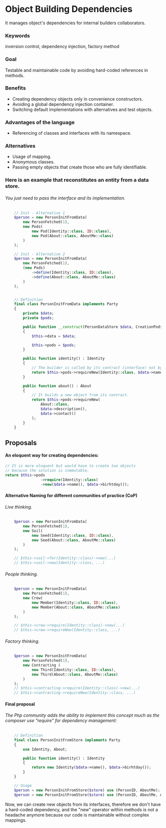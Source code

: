 # Object Building Dependencies
It manages object's dependencies for internal builders collaborators.


### Keywords
inversion control, dependency injection, factory method

### Goal
Testable and maintainable code by avoiding hard-coded references in methods.

### Benefits
- Creating dependency objects only in convenience constructors.
- Avoiding a global dependency injection container.
- Switching default implementations with alternatives and test objects.

### Advantages of the language
- Referencing of classes and interfaces with its namespace.

### Alternatives
- Usage of mapping.
- Anonymous classes.
- Passing empty objects that create those who are fully identifiable.

### Here is an example that reconstitutes an entity from a data store.
###### You just need to pass the interface and its implementation.

```php
    // Init - Alternative 1
    $person = new PersonInitFromData(
        new PersonFetched(1),
        new Pods(
            new Pod(Identity::class, ID::class),
            new Pod(About::class, AboutMe::class)
        )
    );  

    // Init - Alternative 2
    $person = new PersonInitFromData(
        new PersonFetched(1),
        (new Pods)
            ->define(Identity::class, ID::class),
            ->define(About::class, AboutMe::class)
        )
    );  


    // Definition
    final class PersonInitFromData implements Party
    {
        private $data;
        private $pods;

        public function __construct(PersonDataStore $data, CreationPods $pods)
        {
            $this->data = $data;

            $this->pods = $pods;
        }

        public function identity() : Identity
        {
            // The builder is called by its contract (interface) not by its concrete name.
            return $this->pods->requireNew(Identity::class, $data->name(), $data->birhtday());
        }

        public function about() : About
        {
            // It builds a new object from its contract.
            return $this->pods->requireNew(
                About::class, 
                $data->description(), 
                $data->contact()
            );
        }
    }  
```

## Proposals

#### An eloquent way for creating dependencies:
```php
// It is more eloquent but would have to create two objects 
// because the solution is inmmutable.
return $this->pods
                ->require(Identity::class)
                ->new($data->name(), $data->birhtday());
```                

#### Alternative Naming for different communities of practice (CoP) 
###### Live thinking.
```php
    $person = new PersonInitFromData(
        new PersonFetched(1),
        new Soil(
            new Seed(Identity::class, ID::class),
            new Seed(About::class, AboutMe::class)
        )
    );    

    // $this->soil->for(Identity::class)->new(...)
    // $this->soil->new(Identity::class, ...)
```        

###### People thinking.
```php
    $person = new PersonInitFromData(
        new PersonFetched(1),
        new Crew(
            new Member(Identity::class, ID::class),
            new Member(About::class, AboutMe::class)
        )
    );  

    // $this->crew->require(Identity::class)->new(...)  
    // $this->crew->requireNew(Identity::class, ...)
```

###### Factory thinking.
```php
    $person = new PersonInitFromData(
        new PersonFetched(1),
        new Contracting (
            new Third(Identity::class, ID::class),
            new Third(About::class, AboutMe::class)
        )
    ); 
    // $this->contracting->require(Identity::class)->new(...)  
    // $this->contracting->requireNew(Identity::class, ...)    
```


#### Final proposal
###### The Php community adds the ability to implement this concept much as the composer use "require" for dependency management:
```php
    // Definition
    final class PersonInitFromStore implements Party 
    {
        use Identity, About;

        public function identity() : Identity
        {
            return new Identity($data->name(), $data->birhtday());
        }        
    }

    // Usage
    $person = new PersonInitFromStore($store) use (PersonID, AboutMe);
    $person = new PersonInitFromStore($store) use (PersonID, AboutMe, AboutMeTest);
```    

Now, we can create new objects from its interfaces, therefore we don't have a hard-coded dependency, and the "new" operator within methods is not a headache anymore because our code is maintainable without complex mappings.
